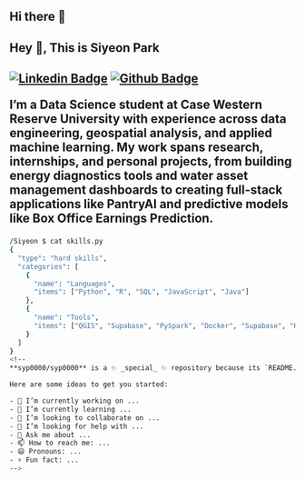 ## Hi there 👋

## Hey 👋, This is Siyeon Park
[![Linkedin Badge](https://img.shields.io/badge/-siyeon-park-714215276-0072b1?style=flat&logo=Linkedin&logoColor=white&link=https://www.linkedin.com/in/siyeon-park-714215276/)](https://www.linkedin.com/in/siyeon-park-714215276/) [![Github Badge](https://img.shields.io/badge/-syp0000-grey?style=flat&logo=github&logoColor=white&link=https://github.com/syp0000/)](https://www.github.com/syp0000/) <p align='left'>I’m a Data Science student at Case Western Reserve University with experience across data engineering, geospatial analysis, and applied machine learning. My work spans research, internships, and personal projects, from building energy diagnostics tools and water asset management dashboards to creating full-stack applications like PantryAI and predictive models like Box Office Earnings Prediction.</p>
---
```bash
/Siyeon $ cat skills.py
{
  "type": "hard skills",
  "categories": [
    {
      "name": "Languages",
      "items": ["Python", "R", "SQL", "JavaScript", "Java"]
    },
    {
      "name": "Tools",
      "items": ["QGIS", "Supabase", "PySpark", "Docker", "Supabase", "HBase", "Linux", "Pandas"]
    }
  ]
}
<!--
**syp0000/syp0000** is a ✨ _special_ ✨ repository because its `README.md` (this file) appears on your GitHub profile.

Here are some ideas to get you started:

- 🔭 I’m currently working on ...
- 🌱 I’m currently learning ...
- 👯 I’m looking to collaborate on ...
- 🤔 I’m looking for help with ...
- 💬 Ask me about ...
- 📫 How to reach me: ...
- 😄 Pronouns: ...
- ⚡ Fun fact: ...
-->
